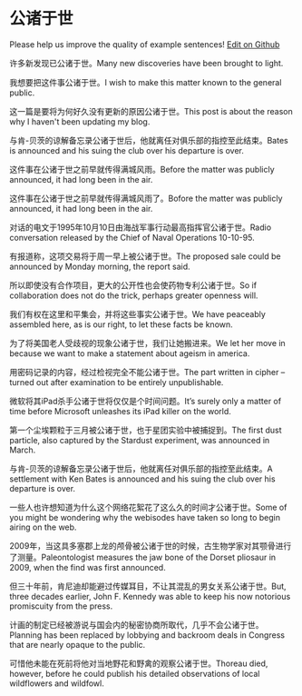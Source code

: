 # 公诸于世

Please help us improve the quality of example sentences! [Edit on Github](https://github.com/jiyushe/jiyu-example-sentence-source/blob/main/chinese/gongzhuyushi.md)

<p><span class="chinese">许多新发现已公诸于世。</span><span class="english">Many new discoveries have been brought to light.</span></p>

<p><span class="chinese">我想要把这件事公诸于世。</span><span class="english">I wish to make this matter known to the general public.</span></p>

<p><span class="chinese">这一篇是要将为何好久没有更新的原因公诸于世。</span><span class="english">This post is about the reason why I haven't been updating my blog.</span></p>

<p><span class="chinese">与肯-贝茨的谅解备忘录公诸于世后，他就离任对俱乐部的指控至此结束。</span><span class="english">Bates is announced and his suing the club over his departure is over.</span></p>

<p><span class="chinese">这件事在公诸于世之前早就传得满城风雨。</span><span class="english">Before the matter was publicly announced, it had long been in the air.</span></p>

<p><span class="chinese">这件事在公诸于世之前早就传得满城风雨了。</span><span class="english">Bofore the matter was publicly announced, it had long been in the air.</span></p>

<p><span class="chinese">对话的电文于1995年10月10日由海战军事行动最高指挥官公诸于世。</span><span class="english">Radio conversation released by the Chief of Naval Operations 10-10-95.</span></p>

<p><span class="chinese">有报道称，这项交易将于周一早上被公诸于世。</span><span class="english">The proposed sale could be announced by Monday morning, the report said.</span></p>

<p><span class="chinese">所以即使没有合作项目，更大的公开性也会使药物专利公诸于世。</span><span class="english">So if collaboration does not do the trick, perhaps greater openness will.</span></p>

<p><span class="chinese">我们有权在这里和平集会，并将这些事实公诸于世。</span><span class="english">We have peaceably assembled here, as is our right, to let these facts be known.</span></p>

<p><span class="chinese">为了将美国老人受歧视的现象公诸于世，我们让她搬进来。</span><span class="english">We let her move in because we want to make a statement about ageism in america.</span></p>

<p><span class="chinese">用密码记录的内容，经过检视完全不能公诸于世。</span><span class="english">The part written in cipher – turned out after examination to be entirely unpublishable.</span></p>

<p><span class="chinese">微软将其iPad杀手公诸于世将仅仅是个时间问题。</span><span class="english">It’s surely only a matter of time before Microsoft unleashes its iPad killer on the world.</span></p>

<p><span class="chinese">第一个尘埃颗粒于三月被公诸于世，也于星团实验中被捕捉到。</span><span class="english">The first dust particle, also captured by the Stardust experiment, was announced in March.</span></p>

<p><span class="chinese">与肯-贝茨的谅解备忘录公诸于世后，他就离任对俱乐部的指控至此结束。</span><span class="english">A settlement with Ken Bates is announced and his suing the club over his departure is over.</span></p>

<p><span class="chinese">一些人也许想知道为什么这个网络花絮花了这么久的时间才公诸于世。</span><span class="english">Some of you might be wondering why the webisodes have taken so long to begin airing on the web.</span></p>

<p><span class="chinese">2009年，当这具多塞郡上龙的颅骨被公诸于世的时候，古生物学家对其颚骨进行了测量。</span><span class="english">Paleontologist measures the jaw bone of the Dorset pliosaur in 2009, when the find was first announced.</span></p>

<p><span class="chinese">但三十年前，肯尼迪却能避过传媒耳目，不让其混乱的男女关系公诸于世。</span><span class="english">But, three decades earlier, John F. Kennedy was able to keep his now notorious promiscuity from the press.</span></p>

<p><span class="chinese">计画的制定已经被游说与国会内的秘密协商所取代，几乎不会公诸于世。</span><span class="english">Planning has been replaced by lobbying and backroom deals in Congress that are nearly opaque to the public.</span></p>

<p><span class="chinese">可惜他未能在死前将他对当地野花和野禽的观察公诸于世。</span><span class="english">Thoreau died, however, before he could publish his detailed observations of local wildflowers and wildfowl.</span></p>

